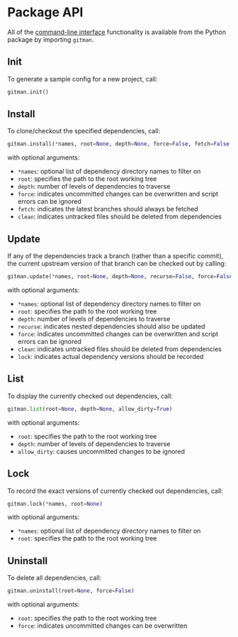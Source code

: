 # Package API

All of the [command-line interface](cli.md) functionality is available from the Python package by importing `gitman`.

## Init

To generate a sample config for a new project, call:

```python
gitman.init()
```

## Install

To clone/checkout the specified dependencies, call:

```python
gitman.install(*names, root=None, depth=None, force=False, fetch=False, clean=True)
```

with optional arguments:

- `*names`: optional list of dependency directory names to filter on
- `root`: specifies the path to the root working tree
- `depth`: number of levels of dependencies to traverse
- `force`: indicates uncommitted changes can be overwritten and
           script errors can be ignored
- `fetch`: indicates the latest branches should always be fetched
- `clean`: indicates untracked files should be deleted from dependencies

## Update

If any of the dependencies track a branch (rather than a specific commit), the current upstream version of that branch can be checked out by calling:

```python
gitman.update(*names, root=None, depth=None, recurse=False, force=False, clean=True, lock=None)
```

with optional arguments:

- `*names`: optional list of dependency directory names to filter on
- `root`: specifies the path to the root working tree
- `depth`: number of levels of dependencies to traverse
- `recurse`: indicates nested dependencies should also be updated
- `force`: indicates uncommitted changes can be overwritten and
           script errors can be ignored
- `clean`: indicates untracked files should be deleted from dependencies
- `lock`: indicates actual dependency versions should be recorded

## List

To display the currently checked out dependencies, call:

```python
gitman.list(root=None, depth=None, allow_dirty=True)
```

with optional arguments:

- `root`: specifies the path to the root working tree
- `depth`: number of levels of dependencies to traverse
- `allow_dirty`: causes uncommitted changes to be ignored

## Lock

To record the exact versions of currently checked out dependencies, call:

```python
gitman.lock(*names, root=None)
```

with optional arguments:

- `*names`: optional list of dependency directory names to filter on
- `root`: specifies the path to the root working tree

## Uninstall

To delete all dependencies, call:

```python
gitman.uninstall(root=None, force=False)
```

with optional arguments:

- `root`: specifies the path to the root working tree
- `force`: indicates uncommitted changes can be overwritten
